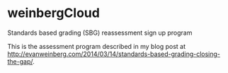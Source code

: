 # weinbergCloud
Standards based grading (SBG) reassessment sign up program

This is the assessment program described in my blog post at http://evanweinberg.com/2014/03/14/standards-based-grading-closing-the-gap/.
